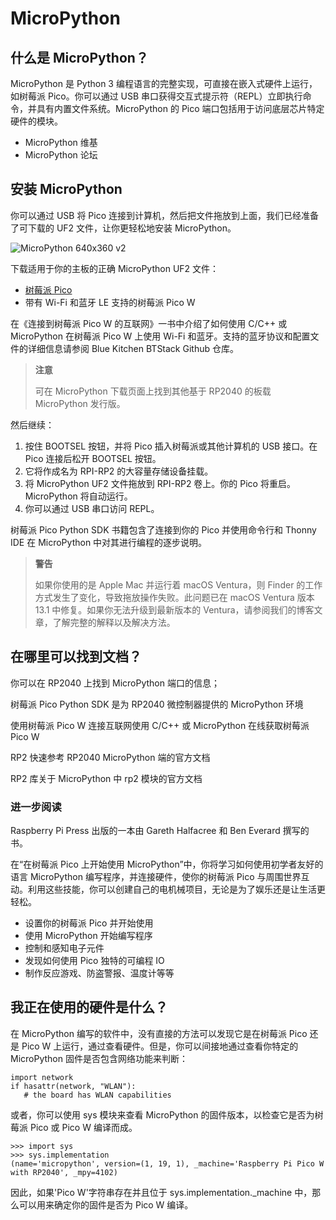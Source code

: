 # MicroPython


## 什么是 MicroPython？

MicroPython 是 Python 3 编程语言的完整实现，可直接在嵌入式硬件上运行，如树莓派 Pico。你可以通过 USB 串口获得交互式提示符（REPL）立即执行命令，并具有内置文件系统。MicroPython 的 Pico 端口包括用于访问底层芯片特定硬件的模块。

* MicroPython 维基
* MicroPython 论坛

## 安装 MicroPython

你可以通过 USB 将 Pico 连接到计算机，然后把文件拖放到上面，我们已经准备了可下载的 UF2 文件，让你更轻松地安装 MicroPython。

![MicroPython 640x360 v2](https://www.raspberrypi.com/documentation/microcontrollers/images/MicroPython-640x360-v2.gif)

下载适用于你的主板的正确 MicroPython UF2 文件：

* [树莓派 Pico](https://micropython.org/download/rp2-pico/rp2-pico-latest.uf2)
* 带有 Wi-Fi 和蓝牙 LE 支持的树莓派 Pico W

在《连接到树莓派 Pico W 的互联网》一书中介绍了如何使用 C/C++ 或 MicroPython 在树莓派 Pico W 上使用 Wi-Fi 和蓝牙。支持的蓝牙协议和配置文件的详细信息请参阅 Blue Kitchen BTStack Github 仓库。

>**注意**
>
>可在 MicroPython 下载页面上找到其他基于 RP2040 的板载 MicroPython 发行版。


然后继续：

1. 按住 BOOTSEL 按钮，并将 Pico 插入树莓派或其他计算机的 USB 接口。在 Pico 连接后松开 BOOTSEL 按钮。
2. 它将作成名为 RPI-RP2 的大容量存储设备挂载。
3. 将 MicroPython UF2 文件拖放到 RPI-RP2 卷上。你的 Pico 将重启。MicroPython 将自动运行。
4. 你可以通过 USB 串口访问 REPL。

树莓派 Pico Python SDK 书籍包含了连接到你的 Pico 并使用命令行和 Thonny IDE 在 MicroPython 中对其进行编程的逐步说明。

>**警告**
>
>如果你使用的是 Apple Mac 并运行着 macOS Ventura，则 Finder 的工作方式发生了变化，导致拖放操作失败。此问题已在 macOS Ventura 版本 13.1 中修复。如果你无法升级到最新版本的 Ventura，请参阅我们的博客文章，了解完整的解释以及解决方法。 

## 在哪里可以找到文档？

你可以在 RP2040 上找到 MicroPython 端口的信息；

树莓派 Pico Python SDK 是为 RP2040 微控制器提供的 MicroPython 环境

使用树莓派 Pico W 连接互联网使用 C/C++ 或 MicroPython 在线获取树莓派 Pico W

RP2 快速参考 RP2040 MicroPython 端的官方文档

RP2 库关于 MicroPython 中 rp2 模块的官方文档

### 进一步阅读

Raspberry Pi Press 出版的一本由 Gareth Halfacree 和 Ben Everard 撰写的书。

在“在树莓派 Pico 上开始使用 MicroPython”中，你将学习如何使用初学者友好的语言 MicroPython 编写程序，并连接硬件，使你的树莓派 Pico 与周围世界互动。利用这些技能，你可以创建自己的电机械项目，无论是为了娱乐还是让生活更轻松。

* 设置你的树莓派 Pico 并开始使用
* 使用 MicroPython 开始编写程序
* 控制和感知电子元件
* 发现如何使用 Pico 独特的可编程 IO
* 制作反应游戏、防盗警报、温度计等等

## 我正在使用的硬件是什么？

在 MicroPython 编写的软件中，没有直接的方法可以发现它是在树莓派 Pico 还是 Pico W 上运行，通过查看硬件。但是，你可以间接地通过查看你特定的 MicroPython 固件是否包含网络功能来判断：

```
import network
if hasattr(network, "WLAN"):
   # the board has WLAN capabilities
```

或者，你可以使用 sys 模块来查看 MicroPython 的固件版本，以检查它是否为树莓派 Pico 或 Pico W 编译而成。

```
>>> import sys
>>> sys.implementation
(name='micropython', version=(1, 19, 1), _machine='Raspberry Pi Pico W with RP2040', _mpy=4102)
```

因此，如果'Pico W'字符串存在并且位于 sys.implementation._machine 中，那么可以用来确定你的固件是否为 Pico W 编译。
